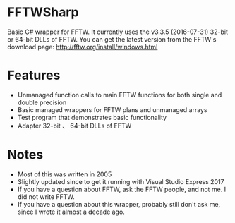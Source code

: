 FFTWSharp
===========

Basic C# wrapper for FFTW. It currently uses the v3.3.5 (2016-07-31) 32-bit or 64-bit DLLs of FFTW. You can get the latest version from the FFTW's download page: http://fftw.org/install/windows.html


Features
============

* Unmanaged function calls to main FFTW functions for both single and double precision
* Basic managed wrappers for FFTW plans and unmanaged arrays
* Test program that demonstrates basic functionality
* Adapter 32-bit 、 64-bit DLLs of FFTW

Notes
============

* Most of this was written in 2005
* Slightly updated since to get it running with Visual Studio Express 2017
* If you have a question about FFTW, ask the FFTW people, and not me. I did not write FFTW.
* If you have a question about this wrapper, probably still don't ask me, since I wrote it almost a decade ago.
